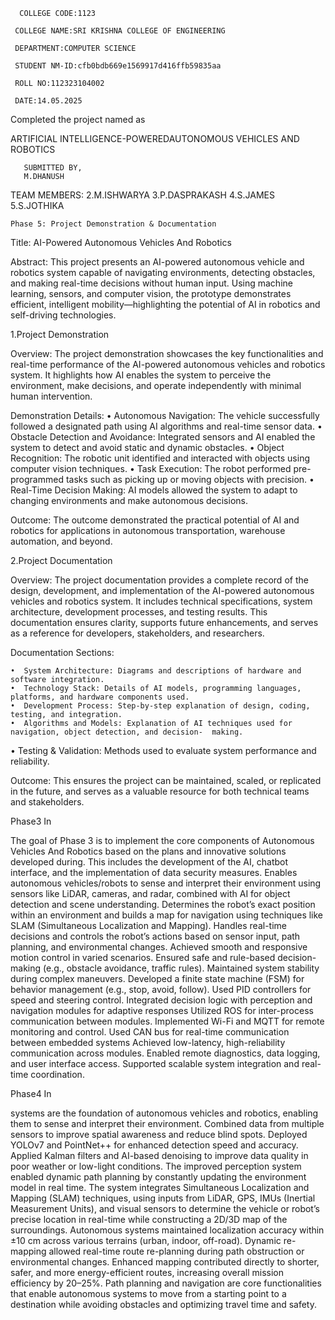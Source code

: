       COLLEGE CODE:1123 

     COLLEGE NAME:SRI KRISHNA COLLEGE OF ENGINEERING

     DEPARTMENT:COMPUTER SCIENCE

     STUDENT NM-ID:cfb0bdb669e1569917d416ffb59835aa

     ROLL NO:112323104002

     DATE:14.05.2025

   Completed the project named as 
    
  ARTIFICIAL INTELLIGENCE-POWEREDAUTONOMOUS VEHICLES AND ROBOTICS

       SUBMITTED BY,
       M.DHANUSH                       
        

TEAM MEMBERS:
   2.M.ISHWARYA
   3.P.DASPRAKASH
   4.S.JAMES 
   5.S.JOTHIKA

 


    Phase 5: Project Demonstration & Documentation
Title: AI-Powered  Autonomous Vehicles And Robotics



Abstract:
     This project presents an AI-powered autonomous vehicle and robotics system capable of navigating environments, detecting obstacles, and making real-time decisions without human input. Using machine learning, sensors, and computer vision, the prototype demonstrates efficient, intelligent mobility—highlighting the potential of AI in robotics and self-driving technologies.

  1.Project Demonstration

 Overview:
     The project demonstration showcases the key functionalities and real-time performance of the AI-powered autonomous vehicles and robotics system. It highlights how AI enables the system to perceive the environment, make decisions, and operate independently with minimal human intervention.

Demonstration Details:
       •  Autonomous Navigation: The vehicle successfully followed a designated path using AI algorithms and   real-time sensor data.
• Obstacle Detection and Avoidance: Integrated sensors and AI enabled the system to detect and avoid static and dynamic obstacles.
• Object Recognition: The robotic unit identified and interacted with objects using computer vision techniques.
• Task Execution: The robot performed pre-programmed tasks such as picking up or moving objects with precision.
       •  Real-Time Decision Making: AI models allowed the system to adapt to changing environments and make autonomous decisions.


  Outcome:
  The outcome demonstrated the practical potential of AI and robotics for applications in autonomous transportation, warehouse automation, and beyond.
  
  2.Project Documentation

  Overview:
       The project documentation provides a complete record of the design, development, and implementation of the AI-powered autonomous vehicles and robotics system. It includes technical specifications, system architecture, development processes, and testing results. This documentation ensures clarity, supports future enhancements, and serves as a reference for developers, stakeholders, and researchers.

 Documentation Sections:
   
    •  System Architecture: Diagrams and descriptions of hardware and software integration.
    •  Technology Stack: Details of AI models, programming languages, platforms, and hardware components used.
    •  Development Process: Step-by-step explanation of design, coding, testing, and integration.
    •  Algorithms and Models: Explanation of AI techniques used for navigation, object detection, and decision-  making.
   •  Testing & Validation: Methods used to evaluate system performance and reliability.

  Outcome:
     This ensures the project can be maintained, scaled, or replicated in the future, and serves as a valuable resource for both technical teams and stakeholders.
  
Phase3 In

The goal of Phase 3 is to implement the core components of  Autonomous Vehicles And Robotics based on the plans and innovative solutions developed during. This includes the development of the AI,   chatbot interface, and the implementation of data security measures.
Enables autonomous vehicles/robots to sense and interpret their environment using sensors like LiDAR, cameras, and radar, combined with AI for object detection and scene understanding.
Determines the robot’s exact position within an environment and builds a map for navigation using techniques like SLAM (Simultaneous Localization and Mapping).
Handles real-time decisions and controls the robot’s actions based on sensor input, path planning, and environmental changes.
	Achieved smooth and responsive motion control in varied scenarios.
	Ensured safe and rule-based decision-making (e.g., obstacle avoidance, traffic rules).
	Maintained system stability during complex maneuvers.
	Developed a finite state machine (FSM) for behavior management (e.g., stop, avoid, follow).
	Used PID controllers for speed and steering control.
	Integrated decision logic with perception and navigation modules for adaptive responses
	Utilized ROS for inter-process communication between modules.
	Implemented Wi-Fi and MQTT for remote monitoring and control.
	Used CAN bus for real-time communication between embedded systems
	Achieved low-latency, high-reliability communication across modules.
	Enabled remote diagnostics, data logging, and user interface access.
	Supported scalable system integration and real-time coordination.
 
 Phase4 In

 systems are the foundation of autonomous vehicles and robotics, enabling them to sense and interpret their environment.
 Combined data from multiple sensors to improve spatial awareness and reduce blind spots.
 Deployed YOLOv7 and PointNet++ for enhanced detection speed and accuracy.
 Applied Kalman filters and AI-based denoising to improve data quality in poor weather or low-light conditions.
 	The improved perception system enabled dynamic path planning by constantly updating the environment model in real time.
  The system integrates Simultaneous Localization and Mapping (SLAM) techniques, using inputs from LiDAR, GPS, IMUs (Inertial Measurement Units), and visual sensors to determine the vehicle or robot’s precise location in real-time while constructing a 2D/3D map of the surroundings.
Autonomous systems maintained localization accuracy within ±10 cm across various terrains (urban, indoor, off-road).
Dynamic re-mapping allowed real-time route re-planning during path obstruction or environmental changes.
Enhanced mapping contributed directly to shorter, safer, and more energy-efficient routes, increasing overall mission efficiency by 20–25%.
Path planning and navigation are core functionalities that enable autonomous systems to move from a starting point to a destination while avoiding obstacles and optimizing travel time and safety.
  
